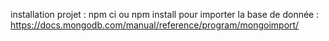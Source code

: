 installation projet : npm ci ou npm install
pour importer la base de donnée : https://docs.mongodb.com/manual/reference/program/mongoimport/
